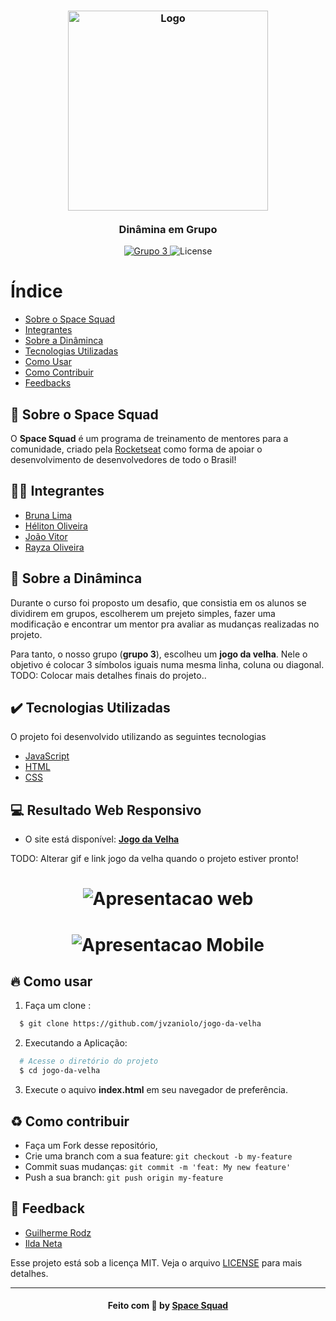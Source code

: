 <h3 align="center">
    <img alt="Logo" title="#logo" width="320px" src="https://firebasestorage.googleapis.com/v0/b/resume-7d906.appspot.com/o/logo.png?alt=media&token=fc27a35d-871e-4cf4-9e71-9180c618cde8">
    <br />
    <br />
    <b>Dinâmina em Grupo</b>
    <br />
</h3>
<p align="center">
  <a href="https://rocketseat.com.br//">
    <img alt="Grupo 3" src="https://img.shields.io/badge/Grupo%20-%203-greeen">
  </a>
  <img alt="License" src="https://img.shields.io/badge/licence-MIT-greeen">
</p>

# Índice

- [Sobre o Space Squad](#sobre)
- [Integrantes](#participantes)
- [Sobre a Dinâminca](#dinaminca)
- [Tecnologias Utilizadas](#tecnologias-utilizadas)
- [Como Usar](#como-usar)
- [Como Contribuir](#como-contribuir)
- [Feedbacks](#feedback)

<a id="sobre"></a>

##  :rocket: Sobre o Space Squad

O <strong>Space Squad</strong> é um programa de treinamento de mentores para a comunidade, criado pela <a href="https://rocketseat.com.br/">Rocketseat</a> como forma de apoiar o desenvolvimento de desenvolvedores de todo o Brasil! 

<a id="participantes"></a>

## 👩‍💻 Integrantes

<ul>
<li><a href="https://github.com/BruFurtado" target="_blank">Bruna Lima</a></li>
<li><a href="https://github.com/helitonoliveiraa" target="_blank">Héliton Oliveira</a></li>
<li><a href="https://github.com/jvzaniolo" target="_blank">João Vitor</a></li>
<li><a href="https://github.com/RayzaOliveira" target="_blank">Rayza Oliveira</a></li>
</ul>

<a id="dinaminca"></a>

## :bookmark: Sobre a Dinâminca

Durante o curso foi proposto um desafio, que consistia em os alunos se dividirem em grupos, escolherem um prejeto simples, fazer uma modificação e encontrar um mentor pra avaliar as mudanças realizadas no projeto.

Para tanto, o nosso grupo (<strong>grupo 3</strong>), escolheu um <strong>jogo da velha</strong>. Nele o objetivo é colocar 3 símbolos iguais numa mesma linha, coluna ou diagonal. TODO: Colocar mais detalhes finais do projeto..  

<a id="tecnologias-utilizadas"></a>

## :heavy_check_mark: Tecnologias Utilizadas

O projeto foi desenvolvido utilizando as seguintes tecnologias

- [JavaScript](https://www.javascript.com/)
- [HTML](https://developer.mozilla.org/pt-BR/docs/Web/HTML)
- [CSS](https://developer.mozilla.org/pt-BR/docs/Web/CSS)


## :computer: Resultado Web Responsivo

- O site está disponível: **[Jogo da Velha](https://www.google.com.br)**

 TODO: Alterar gif e link jogo da velha quando o projeto estiver pronto!
<h1 align="center">
	<img src="https://blog.trakto.io/wp-content/uploads/2017/11/studio.gif" alt="Apresentacao web" />
</h1>

<h1 align="center">
	<img src="https://jonmgomes.com/wp-content/uploads/2020/01/1080_x_1080_Arrow_Swipe_GIF_1.gif" alt="Apresentacao Mobile" />
</h1>

<a id="como-usar"></a>


## :fire: Como usar


1. Faça um clone :

```sh
  $ git clone https://github.com/jvzaniolo/jogo-da-velha
```

2. Executando a Aplicação:

```sh
  # Acesse o diretório do projeto
  $ cd jogo-da-velha
```
3. Execute o aquivo <b>index.html</b> em seu navegador de preferência.
<a id="como-contribuir"></a>

## :recycle: Como contribuir

- Faça um Fork desse repositório,
- Crie uma branch com a sua feature: `git checkout -b my-feature`
- Commit suas mudanças: `git commit -m 'feat: My new feature'`
- Push a sua branch: `git push origin my-feature`

<a id="feedback"></a>

## 📌 Feedback

- <a href="https://github.com/guilhermerodz" target="_blank">Guilherme Rodz</a>
- <a href="https://github.com/ildaneta" target="_blank">Ilda Neta</a>
     


Esse projeto está sob a licença MIT. Veja o arquivo [LICENSE](https://github.com/jvzaniolo/jogo-da-velha/blob/master/LICENCE.md) para mais detalhes.

---

<h4 align="center">
    Feito com 💜 by 
    <a href="https://rocketseat.com.br/" target="_blank">Space Squad</a>
  


</h4>